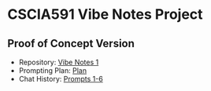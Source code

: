 # CSCIA591 Vibe Notes Project

## Proof of Concept Version

- Repository: [Vibe Notes 1](https://github.com/jfmario/CSCIA591-VibeNotes1)
- Prompting Plan: [Plan](./VibeNotes1/PromptingPlan.md)
- Chat History: [Prompts 1-6](./VibeNotes1/prompts1-6.md)
